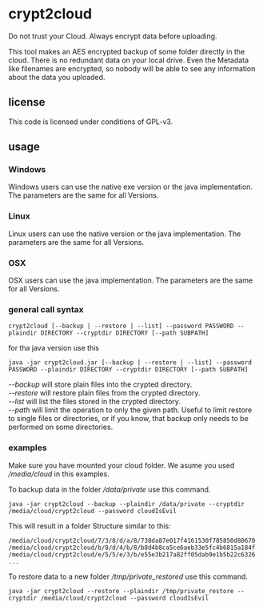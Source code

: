 # crypt2cloud
Do not trust your Cloud. Always encrypt data before uploading.

This tool makes an AES encrypted backup of some folder directly in the cloud. There is no redundant data on your local drive.
Even the Metadata like filenames are encrypted, so nobody will be able to see any information about the data you uploaded.

## license
This code is licensed under conditions of GPL-v3.

## usage
### Windows
Windows users can use the native exe version or the java implementation. The parameters are the same for all Versions.

### Linux
Linux users can use the native version or the java implementation. The parameters are the same for all Versions.

### OSX
OSX users can use the java implementation. The parameters are the same for all Versions.

### general call syntax
```crypt2cloud [--backup | --restore | --list] --password PASSWORD --plaindir DIRECTORY --cryptdir DIRECTORY [--path SUBPATH]```

for tha java version use this

```java -jar crypt2cloud.jar [--backup | --restore | --list] --password PASSWORD --plaindir DIRECTORY --cryptdir DIRECTORY [--path SUBPATH]```

*--backup* will store plain files into the crypted directory.\
*--restore* will restore plain files from the crypted directory.\
*--list* will list the files stored in the crypted directory.\
*--path* will limit the operation to only the given path. Useful to limit restore to single files or directories, or if you know, that backup only needs to be performed on some directories.

### examples
Make sure you have mounted your cloud folder. We asume you used */media/cloud* in this examples.

To backup data in the folder */data/private* use this command.

```java -jar crypt2cloud --backup --plaindir /data/private --cryptdir /media/cloud/crypt2cloud --password cloudIsEvil```

This will result in a folder Structure similar to this:

```
/media/cloud/crypt2cloud/7/3/8/d/a/8/738da87e017f4161530f785850d80670
/media/cloud/crypt2cloud/b/8/d/4/b/8/b8d4b8ca5ce6aeb33e5fc4b6815a184f
/media/cloud/crypt2cloud/e/5/5/e/3/b/e55e3b217a82ff05dab9e1b5b22c6326
...
```

To restore data to a new folder */tmp/private_restored* use this command.

```java -jar crypt2cloud --restore --plaindir /tmp/private_restore --cryptdir /media/cloud/crypt2cloud --password cloudIsEvil```

